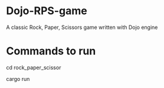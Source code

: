 # Dojo-RPS-game
A classic Rock, Paper, Scissors game written with Dojo engine

# Commands to run

cd rock_paper_scissor

cargo run
